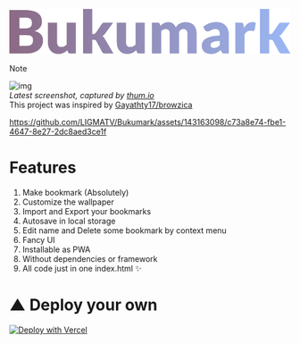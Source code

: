 ![img](img/wordmark.svg)  

> [!NOTE]
> ![img](https://image.thum.io/get/width/900/crop/150/https://bukumark.vercel.app)  
> *Latest screenshot, captured by [thum.io](https://www.thum.io/)*  
> This project was inspired by [Gayathty17/browzica](https://github.com/Gayathry17/browzica)

https://github.com/LIGMATV/Bukumark/assets/143163098/c73a8e74-fbe1-4647-8e27-2dc8aed3ce1f

# Features

1. Make bookmark (Absolutely)
2. Customize the wallpaper
3. Import and Export your bookmarks
4. Autosave in local storage
5. Edit name and Delete some bookmark by context menu
6. Fancy UI
7. Installable as PWA
8. Without dependencies or framework
9. All code just in one index.html ✨

# ▲ Deploy your own
[![Deploy with Vercel](https://vercel.com/button)](https://vercel.com/new/clone?repository-url=https%3A%2F%2Fgithub.com%2FLIGMATV%2FBukumark)
